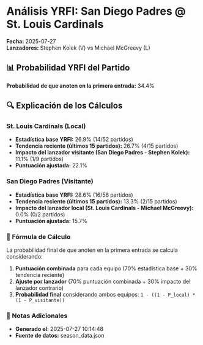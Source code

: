 # Análisis YRFI: San Diego Padres @ St. Louis Cardinals

**Fecha:** 2025-07-27  
**Lanzadores:** Stephen Kolek (V) vs Michael McGreevy (L)

## 📊 Probabilidad YRFI del Partido

**Probabilidad de que anoten en la primera entrada:** 34.4%

## 🔍 Explicación de los Cálculos

### St. Louis Cardinals (Local)
- **Estadística base YRFI:** 26.9% (14/52 partidos)
- **Tendencia reciente (últimos 15 partidos):** 26.7% (4/15 partidos)
- **Impacto del lanzador visitante (San Diego Padres - Stephen Kolek):** 11.1% (1/9 partidos)
- **Puntuación ajustada:** 22.1%

### San Diego Padres (Visitante)
- **Estadística base YRFI:** 28.6% (16/56 partidos)
- **Tendencia reciente (últimos 15 partidos):** 13.3% (2/15 partidos)
- **Impacto del lanzador local (St. Louis Cardinals - Michael McGreevy):** 0.0% (0/2 partidos)
- **Puntuación ajustada:** 15.7%

### 📝 Fórmula de Cálculo

La probabilidad final de que anoten en la primera entrada se calcula considerando:
1. **Puntuación combinada** para cada equipo (70% estadística base + 30% tendencia reciente)
2. **Ajuste por lanzador** (70% puntuación combinada + 30% impacto del lanzador contrario)
3. **Probabilidad final** considerando ambos equipos: `1 - ((1 - P_local) * (1 - P_visitante))`

### 📌 Notas Adicionales

- **Generado el:** 2025-07-27 10:14:48
- **Fuente de datos:** season_data.json
